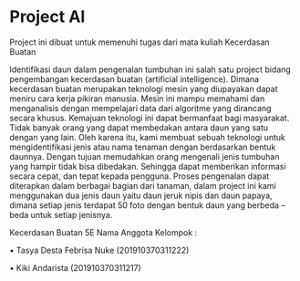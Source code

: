 # Project AI
Project ini dibuat untuk memenuhi tugas dari mata kuliah Kecerdasan Buatan

Identifikasi daun dalam pengenalan tumbuhan ini salah satu project bidang pengembangan kecerdasan buatan (artificial intelligence). Dimana kecerdasan buatan merupakan teknologi mesin yang diupayakan dapat meniru cara kerja pikiran manusia. Mesin ini mampu memahami dan menganalisis dengan mempelajari data dari algoritme yang dirancang secara khusus. Kemajuan teknologi ini dapat bermanfaat bagi masyarakat. Tidak banyak orang yang dapat membedakan antara daun yang satu dengan yang lain. Oleh karena itu, kami membuat sebuah teknologi untuk mengidentifikasi jenis atau nama tenaman dengan berdasarkan bentuk daunnya. Dengan tujuan memudahkan orang mengenali jenis tumbuhan yang hampir tidak bisa dibedakan. Sehingga dapat memberikan informasi secara cepat, dan tepat kepada pengguna.  Proses pengenalan dapat diterapkan dalam berbagai bagian dari tanaman, dalam project ini kami menggunakan dua jenis daun yaitu daun jeruk nipis dan daun papaya, dimana setiap jenis terdapat 50 foto dengan bentuk daun yang berbeda – beda untuk setiap jenisnya.

Kecerdasan Buatan 5E Nama Anggota Kelompok : 

•	Tasya Desta Febrisa Nuke (201910370311222)

•	Kiki Andarista (201910370311217)
